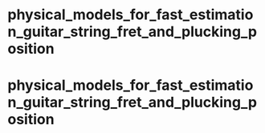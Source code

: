 # physical_models_for_fast_estimation_guitar_string_fret_and_plucking_position
# physical_models_for_fast_estimation_guitar_string_fret_and_plucking_position
